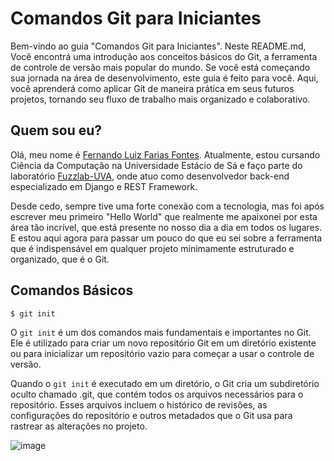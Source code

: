 # Comandos Git para Iniciantes
Bem-vindo ao guia "Comandos Git para Iniciantes". Neste README.md, Você encontrá uma introdução aos conceitos básicos do Git, a ferramenta de controle de versão mais popular do mundo. Se você está começando sua jornada na área de desenvolvimento, este guia é feito para você. Aqui, você aprenderá como aplicar Git de maneira prática em seus futuros projetos, tornando seu fluxo de trabalho mais organizado e colaborativo.

## Quem sou eu?
Olá, meu nome é [Fernando Luiz Farias Fontes](https://github.com/Nando2003/Nando2003). Atualmente, estou cursando Ciência da Computação na Universidade Estácio de Sá e faço parte do laboratório [Fuzzlab-UVA](https://github.com/FuzzyLab-UVA), onde atuo como desenvolvedor back-end especializado em Django e REST Framework.

Desde cedo, sempre tive uma forte conexão com a tecnologia, mas foi após escrever meu primeiro "Hello World" que realmente me apaixonei por esta área tão incrível, que está presente no nosso dia a dia em todos os lugares. E estou aqui agora para passar um pouco do que eu sei sobre a ferramenta que é indispensável em qualquer projeto minimamente estruturado e organizado, que é o Git.

## Comandos Básicos

```bash
$ git init
```
O ```git init``` é um dos comandos mais fundamentais e importantes no Git. Ele é utilizado para criar um novo repositório Git em um diretório existente ou para inicializar um repositório vazio para começar a usar o controle de versão. 

Quando o ```git init``` é executado em um diretório, o Git cria um subdiretório oculto chamado .git, que contém todos os arquivos necessários para o repositório. Esses arquivos incluem o histórico de revisões, as configurações do repositório e outros metadados que o Git usa para rastrear as alterações no projeto.

![image](https://github.com/Nando2003/git-commands/assets/80061398/b4eb4540-ba97-49ed-b89e-9cc60be068c4)
